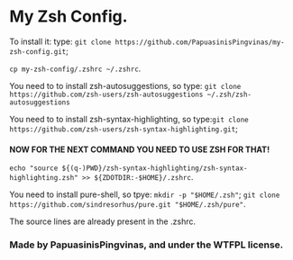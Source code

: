 # My Zsh Config.

To install it: type: `git clone https://github.com/PapuasinisPingvinas/my-zsh-config.git`;

`cp my-zsh-config/.zshrc ~/.zshrc`.

You need to to install zsh-autosuggestions, so type: `git clone https://github.com/zsh-users/zsh-autosuggestions ~/.zsh/zsh-autosuggestions`

You need to to install zsh-syntax-highlighting, so type:`git clone https://github.com/zsh-users/zsh-syntax-highlighting.git`;

#### NOW FOR THE NEXT COMMAND YOU NEED TO USE ZSH FOR THAT!

`echo "source ${(q-)PWD}/zsh-syntax-highlighting/zsh-syntax-highlighting.zsh" >> ${ZDOTDIR:-$HOME}/.zshrc`.

You need to install pure-shell, so tpye: `mkdir -p "$HOME/.zsh"`; `git clone https://github.com/sindresorhus/pure.git "$HOME/.zsh/pure"`.

The source lines are already present in the .zshrc.

### Made by PapuasinisPingvinas, and under the WTFPL license.
